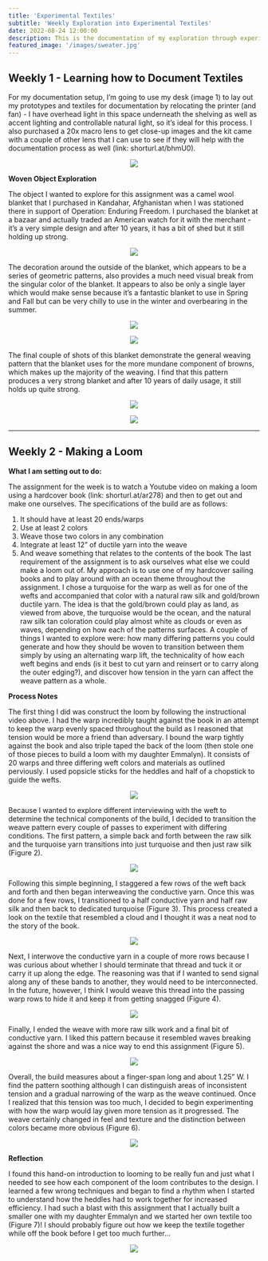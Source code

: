 ```yaml
---
title: 'Experimental Textiles'
subtitle: 'Weekly Exploration into Experimental Textiles'
date: 2022-08-24 12:00:00
description: This is the documentation of my exploration through experimental fabrics
featured_image: '/images/sweater.jpg'
---
```


## Weekly 1 - Learning how to Document Textiles

For my documentation setup, I’m going to use my desk (image 1) to lay out my prototypes and textiles for documentation by relocating the printer (and fan) - I have overhead light in this space underneath the shelving as well as accent lighting and controllable natural light, so it’s ideal for this process.  I also purchased a 20x macro lens to get close-up images and the kit came with a couple of other lens that I can use to see if they will help with the documentation process as well (link: shorturl.at/bhmU0).

<p align="center"><img src="/images/weekly1_1.jpeg"></p>

<b>Woven Object Exploration</b>

The object I wanted to explore for this assignment was a camel wool blanket that I purchased in Kandahar, Afghanistan when I was stationed there in support of Operation: Enduring Freedom.  I purchased the blanket at a bazaar and actually traded an American watch for it with the merchant - it’s a very simple design and after 10 years, it has a bit of shed but it still holding up strong.

<p align="center"><img src="/images/weekly1_2.jpeg"></p>

The decoration around the outside of the blanket, which appears to be a series of geometric patterns, also provides a much need visual break from the singular color of the blanket.  It appears to also be only a single layer which would make sense because it’s a fantastic blanket to use in Spring and Fall but can be very chilly to use in the winter and overbearing in the summer.

<p align="center"><img src="/images/weekly1_3.jpeg"></p>
<p align="center"><img src="/images/weekly1_4.jpeg"></p>

The final couple of shots of this blanket demonstrate the general weaving pattern that the blanket uses for the more mundane component of browns, which makes up the majority of the weaving.  I find that this pattern produces a very strong blanket and after 10 years of daily usage, it still holds up quite strong.

<p align="center"><img src="/images/weekly1_5.jpeg"></p>
<p align="center"><img src="/images/weekly1_6.jpeg"></p>

---

## Weekly 2 - Making a Loom

<b>What I am setting out to do:</b>

The assignment for the week is to watch a Youtube video on making a loom using a hardcover book (link: shorturl.at/ar278) and then to get out and make one ourselves. The specifications of the build are as follows:

1. It should have at least 20 ends/warps
2. Use at least 2 colors
3. Weave those two colors in any combination
4. Integrate at least 12” of ductile yarn into the weave
5. And weave something that relates to the contents of the book
The last requirement of the assignment is to ask ourselves what else we could make a loom out of.
My approach is to use one of my hardcover sailing books and to play around with an ocean theme throughout the assignment. I chose a turquoise for the warp as well as for one of the wefts and accompanied that color with a natural raw silk and gold/brown ductile yarn. The idea is that the gold/brown could play as land, as viewed from above, the turquoise would be the ocean, and the natural raw silk tan coloration could play almost white as clouds or even as waves, depending on how each of the patterns surfaces.
A couple of things I wanted to explore were: how many differing patterns you could generate and how they should be woven to transition between them simply by using an alternating warp lift, the technicality of how each weft begins and ends (is it best to cut yarn and reinsert or to carry along the outer edging?), and discover how tension in the yarn can affect the weave pattern as a whole.

<b>Process Notes</b>

The first thing I did was construct the loom by following the instructional video above. I had the warp incredibly taught against the book in an attempt to keep the warp evenly spaced throughout the build as I reasoned that tension would be more a friend than adversary. I bound the warp tightly against the book and also triple taped the back of the loom (then stole one of those pieces to build a loom with my daughter Emmalyn). It consists of 20 warps and three differing weft colors and materials as outlined perviously. I used popsicle sticks for the heddles and half of a chopstick to guide the wefts.

<p align="center"><img src="/images/weekly2_1.jpeg"></p>

Because I wanted to explore different interviewing with the weft to determine the technical components of the build, I decided to transition the weave pattern every couple of passes to experiment with differing conditions. The first pattern, a simple back and forth between the raw silk and the turquoise yarn transitions into just turquoise and then just raw silk (Figure 2).

<p align="center"><img src="/images/weekly2_2.jpeg"></p>

Following this simple beginning, I staggered a few rows of the weft back and forth and then began interweaving the conductive yarn. Once this was done for a few rows, I transitioned to a half conductive yarn and half raw silk and then back to dedicated turquoise (Figure 3). This process created a look on the textile that resembled a cloud and I thought it was a neat nod to the story of the book.

<p align="center"><img src="/images/weekly2_3.jpeg"></p>

Next, I interwove the conductive yarn in a couple of more rows because I was curious about whether I should terminate that thread and tuck it or carry it up along the edge. The reasoning was that if I wanted to send signal along any of these bands to another, they would need to be interconnected. In the future, however, I think I would weave this thread into the passing warp rows to hide it and keep it from getting snagged (Figure 4).

<p align="center"><img src="/images/weekly2_4.jpeg"></p>

Finally, I ended the weave with more raw silk work and a final bit of conductive yarn. I liked this pattern because it resembled waves breaking against the shore and was a nice way to end this assignment (Figure 5).

<p align="center"><img src="/images/weekly2_5.jpeg"></p>

Overall, the build measures about a finger-span long and about 1.25” W. I find the pattern soothing although I can distinguish areas of inconsistent tension and a gradual narrowing of the warp as the weave continued. Once I realized that this tension was too much, I decided to begin experimenting with how the warp would lay given more tension as it progressed. The weave certainly changed in feel and texture and the distinction between colors became more obvious (Figure 6).

<p align="center"><img src="/images/weekly2_6.jpeg"></p>

<b>Reflection</b>

I found this hand-on introduction to looming to be really fun and just what I needed to see how each component of the loom contributes to the design. I learned a few wrong techniques and began to find a rhythm when I started to understand how the heddles had to work together for increased efficiency. I had such a blast with this assignment that I actually built a smaller one with my daughter Emmalyn and we started her own textile too (Figure 7)! I should probably figure out how we keep the textile together while off the book before I get too much further...

<p align="center"><img src="/images/weekly2_7.jpeg"></p>

